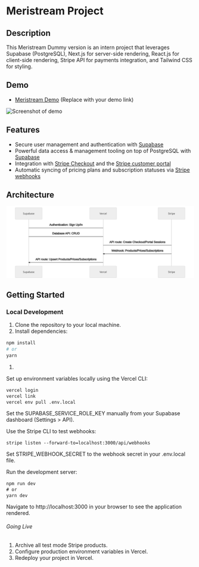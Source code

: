 # Meristream Project

## Description

This Meristream Dummy version is an intern project that leverages Supabase (PostgreSQL), Next.js for server-side rendering, React.js for client-side rendering, Stripe API for payments integration, and Tailwind CSS for styling.

## Demo

- [Meristream Demo](#) (Replace with your demo link)

![Screenshot of demo](./public/demo.png)

## Features

- Secure user management and authentication with [Supabase](https://supabase.io/docs/guides/auth)
- Powerful data access & management tooling on top of PostgreSQL with [Supabase](https://supabase.io/docs/guides/database)
- Integration with [Stripe Checkout](https://stripe.com/docs/payments/checkout) and the [Stripe customer portal](https://stripe.com/docs/billing/subscriptions/customer-portal)
- Automatic syncing of pricing plans and subscription statuses via [Stripe webhooks](https://stripe.com/docs/webhooks)

## Architecture

![Architecture diagram](./public/architecture_diagram.svg)

## Getting Started

### Local Development

1. Clone the repository to your local machine.
2. Install dependencies:

```bash
npm install
# or
yarn
```
1. 
Set up environment variables locally using the Vercel CLI:

```
vercel login
vercel link
vercel env pull .env.local
```
Set the SUPABASE_SERVICE_ROLE_KEY manually from your Supabase dashboard (Settings > API).

Use the Stripe CLI to test webhooks:

```
stripe listen --forward-to=localhost:3000/api/webhooks
```

Set STRIPE_WEBHOOK_SECRET to the webhook secret in your .env.local file.

Run the development server:
```
npm run dev
# or
yarn dev
```

Navigate to http://localhost:3000 in your browser to see the application rendered.

###### Going Live
1. Archive all test mode Stripe products.
2. Configure production environment variables in Vercel.
3. Redeploy your project in Vercel.

